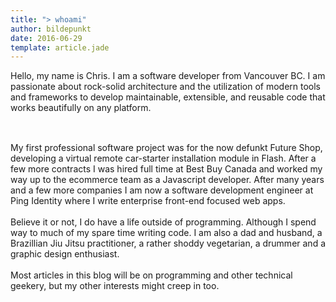 ```yaml
---
title: "> whoami"
author: bildepunkt
date: 2016-06-29
template: article.jade
---
```


Hello, my name is Chris. I am a software developer from Vancouver BC. I am passionate about rock-solid architecture and the utilization of modern tools and frameworks to develop maintainable, extensible, and reusable code that works beautifully on any platform.    
&nbsp;    
##    
My first professional software project was for the now defunkt Future Shop, developing a virtual remote car-starter installation module in Flash. After a few more contracts I was hired full time at Best Buy Canada and worked my way up to the ecommerce team as a Javascript developer. After many years and a few more companies I am now a software development engineer at Ping Identity where I write enterprise front-end focused web apps.    
&nbsp;  
Believe it or not, I do have a life outside of programming. Although I spend way to much of my spare time writing code. I am also a dad and husband, a Brazillian Jiu Jitsu practitioner, a rather shoddy vegetarian, a drummer and a graphic design enthusiast.     
&nbsp;  
Most articles in this blog will be on programming and other technical geekery, but my other interests might creep in too.  
&nbsp;